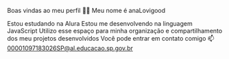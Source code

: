 Boas vindas ao meu perfil 💙💙
Meu nome é anaLovigood

Estou estudando na Alura
Estou me desenvolvendo na linguagem JavaScript
Utilizo esse espaço para minha organização e compartilhamento dos meu projetos desenvolvidos
Você pode entrar em contato comigo 📫
00001097183026SP@al.educacao.sp.gov.br

